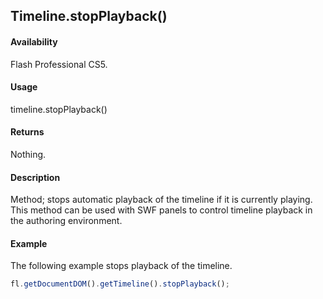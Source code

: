 ## Timeline.stopPlayback()

#### Availability

Flash Professional CS5.

#### Usage

timeline.stopPlayback()

#### Returns

Nothing.

#### Description

Method; stops automatic playback of the timeline if it is currently playing. This method can be used with SWF panels to control timeline playback in the authoring environment.

#### Example

The following example stops playback of the timeline.
```javascript
fl.getDocumentDOM().getTimeline().stopPlayback();
```